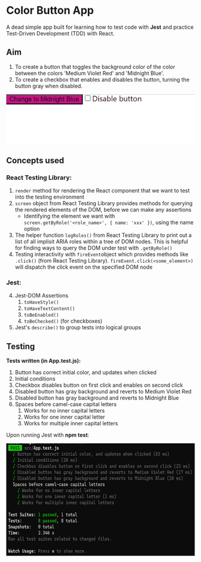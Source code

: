 # Color Button App
A dead simple app built for learning how to test code with **Jest** and practice Test-Driven Development (TDD) with React.  

## Aim
1. To create a button that toggles the background color of the color between the colors 'Medium Violet Red' and 'Midnight Blue'.
2. To create a checkbox that enables and disables the button, turning the button gray when disabled.

<p align="center">
  <img src="src/images/color-button-demo.gif"/>
</p>

## Concepts used
### React Testing Library:
1. ```render``` method for rendering the React component that we want to test into the testing environment
2. ```screen``` object from React Testing Library provides methods for querying the rendered elements of the DOM, before we can make any assertions
    * Identifying the element we want with ```screen.getByRole('<role_name>', { name: 'xxx' })```, using the name option 
4. The helper function ```logRoles()``` from React Testing Library to print out a list of all implisit ARIA roles within a tree of DOM nodes. This is helpful for finding ways to query the DOM under test with ```.getByRole()```
5. Testing interactivity with ```fireEvent```object which provides methods like ```.click()``` (from React Testing Library). ```fireEvent.click(<some_element>)``` will dispatch the click event on the specified DOM node

### Jest:
4. Jest-DOM Assertions
    1. ```toHaveStyle()```
    2. ```toHaveTextContent()```
    3. ```toBeEnabled()```
    4. ```toBeChecked()``` (for checkboxes)
5. Jest's ```describe()``` to group tests into logical groups



## Testing
**Tests written (in App.test.js):**
1. Button has correct initial color, and updates when clicked 
2. Initial conditions 
3. Checkbox disables button on first click and enables on second click 
4. Disabled button has gray background and reverts to Medium Violet Red 
5. Disabled button has gray background and reverts to Midnight Blue 
6. Spaces before camel-case capital letters
    1. Works for no inner capital letters
    2. Works for one inner capital letter 
    3. Works for multiple inner capital letters


Upon running Jest with **npm test**: 
<p align="center">
  <img src="src/images/tests_pass.png" height="300"/>
</p>



